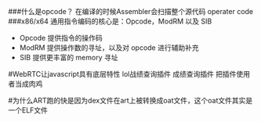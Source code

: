 
###什么是opcode？
在编译的时候Assembler会扫描整个源代码
operater code
###x86/x64 通用指令编码的核心是：Opcode，ModRM 以及 SIB

- Opcode 提供指令的操作码
- ModRM 提供操作数的寻址，以及对 opcode 进行辅助补充
- SIB 提供更丰富的 memory 寻址


#WebRTC让javascript具有底层特性
lol战绩查询插件
成绩查询插件
把插件使用者当成肉鸡


#为什么ART跑的快是因为dex文件在art上被转换成oat文件，这个oat文件其实是一个ELF文件
